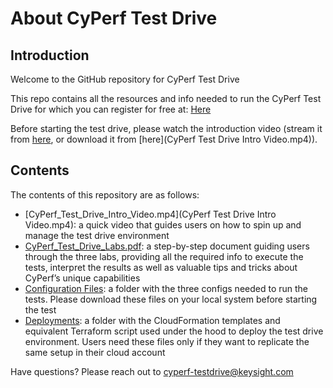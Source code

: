 # About CyPerf Test Drive
<!-- blank line -->
## Introduction

Welcome to the GitHub repository for CyPerf Test Drive

This repo contains all the resources and info needed to run the CyPerf Test Drive for which you can register for free at: [Here](https://www.keysight.com/zz/en/products/network-test/cloud-test/cyperf.html)

Before starting the test drive, please watch the introduction video (stream it from [here](https://keysighttech-my.sharepoint.com/personal/a-joseph_dupre_keysight_com/_layouts/15/onedrive.aspx?id=%2Fpersonal%2Fa%2Djoseph%5Fdupre%5Fkeysight%5Fcom%2FDocuments%2FVideos%2F2022%2F2022%2D02%2FCyPerf%20Test%20Drive%20Intro%20Video%2Emp4&parent=%2Fpersonal%2Fa%2Djoseph%5Fdupre%5Fkeysight%5Fcom%2FDocuments%2FVideos%2F2022%2F2022%2D02&wdLOR=c76F74D14%2D0CAA%2D2C4A%2D8FC1%2D9080CAD6ADD1), or download it from [here](CyPerf Test Drive Intro Video.mp4)).

## Contents

The contents of this repository are as follows:
-   [CyPerf_Test_Drive_Intro_Video.mp4](CyPerf Test Drive Intro Video.mp4): a quick video that guides users on how to spin up and manage the test drive environment
-	[CyPerf_Test_Drive_Labs.pdf](CyPerf_Test_Drive_Labs.pdf): a step-by-step document guiding users through the three labs, providing all the required info to execute the tests, interpret the results as well as valuable tips and tricks about CyPerf’s unique capabilities
-	[Configuration Files](Configuration_Files): a folder with the three configs needed to run the tests. Please download these files on your local system before starting the test
-	[Deployments](Deployments): a folder with the CloudFormation templates and equivalent Terraform script used under the hood to deploy the test drive environment. Users need these files only if they want to replicate the same setup in their cloud account


Have questions? Please reach out to [cyperf-testdrive@keysight.com](cyperf-testdrive@keysight.com)
